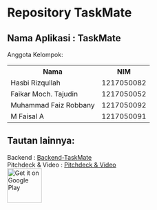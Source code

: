 # Repository TaskMate
## Nama Aplikasi : TaskMate
Anggota Kelompok:
<table>
  <tr>
    <th>Nama</th>
    <th>NIM</th>
  </tr>
  <tr>
    <td>Hasbi Rizqullah</td>
    <td>1217050082</td>
  </tr>
  <tr>
    <td>Faikar Moch. Tajudin</td>
    <td>1217050052</td>
  </tr>
  <tr>
    <td>Muhammad Faiz Robbany</td>
    <td>1217050092</td>
  </tr>
  <tr>
    <td>M Faisal A</td>
    <td>1217050091</td>
  </tr>
</table>

## Tautan lainnya:
Backend : [Backend-TaskMate](https://github.com/faisalach/laravel-taskmate) </br>
Pitchdeck & Video : [Pitchdeck & Video](https://drive.google.com/drive/folders/1sSSyXaKcOFMGn5kS9tdG7S15rMTd_bD_?usp=drive_link) </br>
<a href="https://play.google.com/store/apps/details?id=com.lastpro.taskmate&pcampaignid=web_share" target="_blank">
<img src="https://play.google.com/intl/en_us/badges/images/generic/en-play-badge.png" alt="Get it on Google Play" height="80"/></a>

